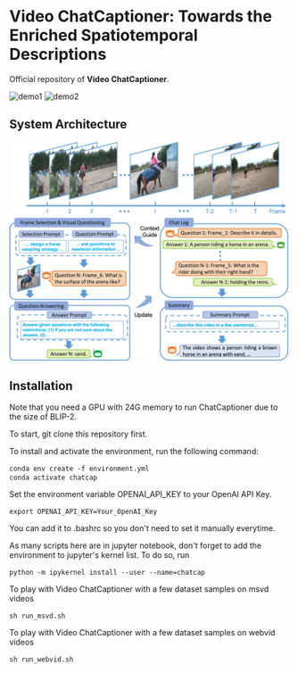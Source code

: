 # Video ChatCaptioner: Towards the Enriched Spatiotemporal Descriptions

Official repository of **Video ChatCaptioner**.

<!-- ## Demo -->
![demo1](demo_pic/dance.gif)
![demo2](demo_pic/skating.gif)


## System Architecture
![overfiew](demo_pic/overview.png)



## Installation
Note that you need a GPU with 24G memory to run ChatCaptioner due to the size of BLIP-2.

To start, git clone this repository first.

To install and activate the environment, run the following command:

```
conda env create -f environment.yml
conda activate chatcap
```

Set the environment variable OPENAI_API_KEY to your OpenAI API Key. 

```
export OPENAI_API_KEY=Your_OpenAI_Key
```
You can add it to .bashrc so you don't need to set it manually everytime.


As many scripts here are in jupyter notebook, don't forget to add the environment to jupyter's kernel list. 
To do so, run

```
python -m ipykernel install --user --name=chatcap
```


To play with Video ChatCaptioner with a few dataset samples on msvd videos

```
sh run_msvd.sh
```

To play with Video ChatCaptioner with a few dataset samples on webvid videos

```
sh run_webvid.sh
```


<!-- 
```
# caption all the sampled images in the datasets 'cc_val' and 'artemis' using GPU-0 and save results to experiments/test
python main_caption.py --exp_tag test --datasets cc_val artemis  --device_id 0
``` -->


